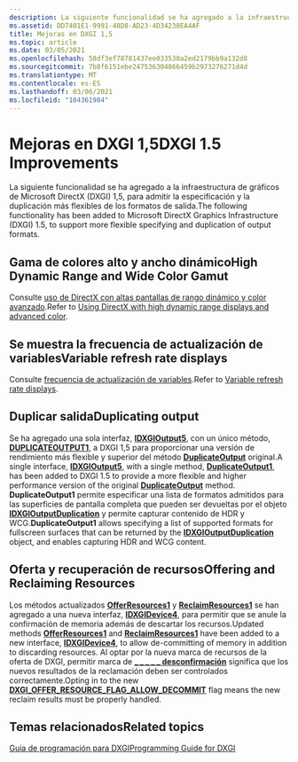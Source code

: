 ```yaml
---
description: La siguiente funcionalidad se ha agregado a la infraestructura de gráficos de Microsoft DirectX (DXGI) 1,5, para admitir la especificación y la duplicación más flexibles de los formatos de salida.
ms.assetid: DD7401E1-9991-48D8-AD23-4D34238EA4AF
title: Mejoras en DXGI 1,5
ms.topic: article
ms.date: 03/05/2021
ms.openlocfilehash: 58df3ef78781437ee033530a2ed2179bb9a132d8
ms.sourcegitcommit: 7b8f6151ebe247536304866459b2973276271d4d
ms.translationtype: MT
ms.contentlocale: es-ES
ms.lasthandoff: 03/06/2021
ms.locfileid: "104361984"
---
```

# <a name="dxgi-15-improvements"></a><span data-ttu-id="f07ac-103">Mejoras en DXGI 1,5</span><span class="sxs-lookup"><span data-stu-id="f07ac-103">DXGI 1.5 Improvements</span></span>

<span data-ttu-id="f07ac-104">La siguiente funcionalidad se ha agregado a la infraestructura de gráficos de Microsoft DirectX (DXGI) 1,5, para admitir la especificación y la duplicación más flexibles de los formatos de salida.</span><span class="sxs-lookup"><span data-stu-id="f07ac-104">The following functionality has been added to Microsoft DirectX Graphics Infrastructure (DXGI) 1.5, to support more flexible specifying and duplication of output formats.</span></span>

## <a name="high-dynamic-range-and-wide-color-gamut"></a><span data-ttu-id="f07ac-105">Gama de colores alto y ancho dinámico</span><span class="sxs-lookup"><span data-stu-id="f07ac-105">High Dynamic Range and Wide Color Gamut</span></span>

<span data-ttu-id="f07ac-106">Consulte [uso de DirectX con altas pantallas de rango dinámico y color avanzado](../direct3darticles/high-dynamic-range.md).</span><span class="sxs-lookup"><span data-stu-id="f07ac-106">Refer to [Using DirectX with high dynamic range displays and advanced color](../direct3darticles/high-dynamic-range.md).</span></span>

## <a name="variable-refresh-rate-displays"></a><span data-ttu-id="f07ac-107">Se muestra la frecuencia de actualización de variables</span><span class="sxs-lookup"><span data-stu-id="f07ac-107">Variable refresh rate displays</span></span>

<span data-ttu-id="f07ac-108">Consulte [frecuencia de actualización de variables](variable-refresh-rate-displays.md).</span><span class="sxs-lookup"><span data-stu-id="f07ac-108">Refer to [Variable refresh rate displays](variable-refresh-rate-displays.md).</span></span>

## <a name="duplicating-output"></a><span data-ttu-id="f07ac-109">Duplicar salida</span><span class="sxs-lookup"><span data-stu-id="f07ac-109">Duplicating output</span></span>

<span data-ttu-id="f07ac-110">Se ha agregado una sola interfaz, [**IDXGIOutput5**](/windows/win32/api/DXGI1_5/nn-dxgi1_5-idxgioutput5), con un único método, [**DUPLICATEOUTPUT1**](/windows/win32/api/DXGI1_5/nf-dxgi1_5-idxgioutput5-duplicateoutput1), a DXGI 1,5 para proporcionar una versión de rendimiento más flexible y superior del método [**DuplicateOutput**](/windows/win32/api/DXGI1_2/nf-dxgi1_2-idxgioutput1-duplicateoutput) original.</span><span class="sxs-lookup"><span data-stu-id="f07ac-110">A single interface, [**IDXGIOutput5**](/windows/win32/api/DXGI1_5/nn-dxgi1_5-idxgioutput5), with a single method, [**DuplicateOutput1**](/windows/win32/api/DXGI1_5/nf-dxgi1_5-idxgioutput5-duplicateoutput1), has been added to DXGI 1.5 to provide a more flexible and higher performance version of the original [**DuplicateOutput**](/windows/win32/api/DXGI1_2/nf-dxgi1_2-idxgioutput1-duplicateoutput) method.</span></span> <span data-ttu-id="f07ac-111">**DuplicateOutput1** permite especificar una lista de formatos admitidos para las superficies de pantalla completa que pueden ser devueltas por el objeto [**IDXGIOutputDuplication**](/windows/win32/api/DXGI1_2/nn-dxgi1_2-idxgioutputduplication) y permite capturar contenido de HDR y WCG.</span><span class="sxs-lookup"><span data-stu-id="f07ac-111">**DuplicateOutput1** allows specifying a list of supported formats for fullscreen surfaces that can be returned by the [**IDXGIOutputDuplication**](/windows/win32/api/DXGI1_2/nn-dxgi1_2-idxgioutputduplication) object, and enables capturing HDR and WCG content.</span></span>

## <a name="offering-and-reclaiming-resources"></a><span data-ttu-id="f07ac-112">Oferta y recuperación de recursos</span><span class="sxs-lookup"><span data-stu-id="f07ac-112">Offering and Reclaiming Resources</span></span>

<span data-ttu-id="f07ac-113">Los métodos actualizados [**OfferResources1**](/windows/win32/api/dxgi1_5/nf-dxgi1_5-idxgidevice4-offerresources1) y [**ReclaimResources1**](/windows/win32/api/dxgi1_5/nf-dxgi1_5-idxgidevice4-reclaimresources1) se han agregado a una nueva interfaz, [**IDXGIDevice4**](/windows/win32/api/dxgi1_5/nn-dxgi1_5-idxgidevice4), para permitir que se anule la confirmación de memoria además de descartar los recursos.</span><span class="sxs-lookup"><span data-stu-id="f07ac-113">Updated methods [**OfferResources1**](/windows/win32/api/dxgi1_5/nf-dxgi1_5-idxgidevice4-offerresources1) and [**ReclaimResources1**](/windows/win32/api/dxgi1_5/nf-dxgi1_5-idxgidevice4-reclaimresources1) have been added to a new interface, [**IDXGIDevice4**](/windows/win32/api/dxgi1_5/nn-dxgi1_5-idxgidevice4), to allow de-committing of memory in addition to discarding resources.</span></span> <span data-ttu-id="f07ac-114">Al optar por la nueva marca de recursos de la oferta de DXGI, permitir marca de [**\_ \_ \_ \_ \_ desconfirmación**](/windows/win32/api/dxgi1_5/ne-dxgi1_5-dxgi_offer_resource_flags) significa que los nuevos resultados de la reclamación deben ser controlados correctamente.</span><span class="sxs-lookup"><span data-stu-id="f07ac-114">Opting in to the new [**DXGI\_OFFER\_RESOURCE\_FLAG\_ALLOW\_DECOMMIT**](/windows/win32/api/dxgi1_5/ne-dxgi1_5-dxgi_offer_resource_flags) flag means the new reclaim results must be properly handled.</span></span>

## <a name="related-topics"></a><span data-ttu-id="f07ac-115">Temas relacionados</span><span class="sxs-lookup"><span data-stu-id="f07ac-115">Related topics</span></span>

[<span data-ttu-id="f07ac-116">Guía de programación para DXGI</span><span class="sxs-lookup"><span data-stu-id="f07ac-116">Programming Guide for DXGI</span></span>](dx-graphics-dxgi-overviews.md)
